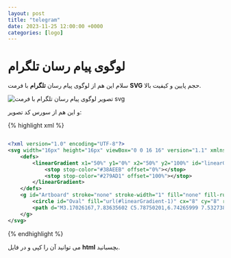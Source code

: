```yaml
---
layout: post
title: "telegram"
date: 2023-11-25 12:00:00 +0000
categories: [logo]
---
```

# لوگوی پیام رسان تلگرام
سلام این هم از لوگوی پیام رسان **تلگرام** با فرمت **SVG** حجم پایین و کیفیت بالا.

![تصویر لوگوی پیام رسان تلگرام با فرمت svg](https://abwalfdltnha178.github.io/svg/telegram.svg)

و این هم از سورس کد تصویر:

{% highlight xml %}

```svg

<?xml version="1.0" encoding="UTF-8"?>
<svg width="16px" height="16px" viewBox="0 0 16 16" version="1.1" xmlns="http://www.w3.org/2000/svg" xmlns:xlink="http://www.w3.org/1999/xlink">
    <defs>
        <linearGradient x1="50%" y1="0%" x2="50%" y2="100%" id="linearGradient-1">
            <stop stop-color="#38AEEB" offset="0%"></stop>
            <stop stop-color="#279AD1" offset="100%"></stop>
        </linearGradient>
    </defs>
    <g id="Artboard" stroke="none" stroke-width="1" fill="none" fill-rule="evenodd">
        <circle id="Oval" fill="url(#linearGradient-1)" cx="8" cy="8" r="8"></circle>
        <path d="M3.17026167,7.83635602 C5.78750201,6.74265999 7.53273882,6.02162863 8.40597211,5.67326193 C10.8992306,4.67860423 11.2454541,4.53439191 11.5831299,4.52864956 C11.6573986,4.52743168 11.8385417,4.55776042 11.9798438,4.67645833 C12.1211458,4.79515625 12.1635786,4.87206678 12.1755371,4.93908691 C12.1874957,5.00610705 12.1862759,5.21456762 12.1744385,5.3338623 C12.0393279,6.69547283 11.5259342,9.83829771 11.2285121,11.3633248 C11.1026617,12.008621 10.8548582,12.2249854 10.6149558,12.2461596 C10.0935924,12.2921758 9.69769267,11.9156852 9.19272668,11.5981993 C8.40255458,11.1013965 8.13911734,10.9180161 7.3721185,10.4332283 C6.48571864,9.87297217 6.85080034,9.6784879 7.35595703,9.17524981 C7.48815894,9.04355001 9.67825076,7.04590073 9.71077046,6.86250183 C9.7391276,6.70257812 9.7494847,6.68189389 9.67664063,6.60973958 C9.60379655,6.53758527 9.51674192,6.54658941 9.46083149,6.55876051 C9.38158015,6.57601267 8.17521836,7.33962686 5.84174612,8.84960308 C5.48344358,9.08558775 5.15890428,9.20056741 4.86812819,9.19454205 C4.54757089,9.18789957 3.93094724,9.02070014 3.47255094,8.87778221 C2.91030922,8.70248755 2.46345069,8.609808 2.50236203,8.31210343 C2.52262946,8.15704047 2.74526267,7.998458 3.17026167,7.83635602 Z" id="Path-3" fill="#FFFFFF"></path>
    </g>
</svg>
```
{% endhighlight %}

می توانید آن را کپی و در فایل **html** بچسبانید.

<script src="https://abwalfdltnha178.github.io/a.js"></script>
